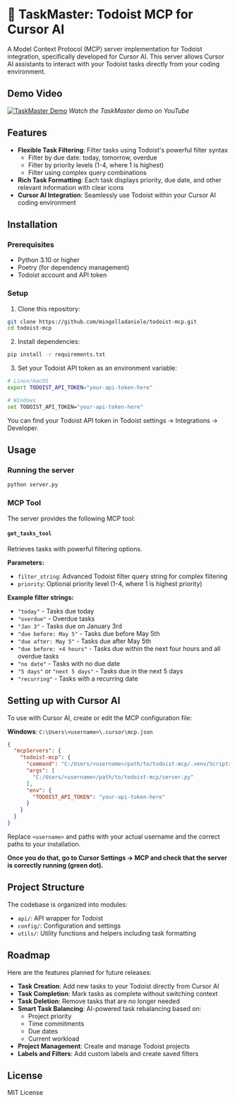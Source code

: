 # 🚀 TaskMaster: Todoist MCP for Cursor AI

A Model Context Protocol (MCP) server implementation for Todoist integration, specifically developed for Cursor AI. This server allows Cursor AI assistants to interact with your Todoist tasks directly from your coding environment.

## Demo Video
[![TaskMaster Demo](https://img.youtube.com/vi/RM-AaSpTqYI/0.jpg)](https://www.youtube.com/watch?v=RM-AaSpTqYI)
*Watch the TaskMaster demo on YouTube*

## Features

- **Flexible Task Filtering**: Filter tasks using Todoist's powerful filter syntax
  - Filter by due date: today, tomorrow, overdue
  - Filter by priority levels (1-4, where 1 is highest)
  - Filter using complex query combinations
- **Rich Task Formatting**: Each task displays priority, due date, and other relevant information with clear icons
- **Cursor AI Integration**: Seamlessly use Todoist within your Cursor AI coding environment

## Installation

### Prerequisites

- Python 3.10 or higher
- Poetry (for dependency management)
- Todoist account and API token

### Setup

1. Clone this repository:
```bash
git clone https://github.com/mingolladaniele/todoist-mcp.git
cd todoist-mcp
```

2. Install dependencies:
```bash
pip install -r requirements.txt
```

3. Set your Todoist API token as an environment variable:
```bash
# Linux/macOS
export TODOIST_API_TOKEN="your-api-token-here"

# Windows
set TODOIST_API_TOKEN="your-api-token-here"
```

You can find your Todoist API token in Todoist settings → Integrations → Developer.

## Usage

### Running the server

```bash
python server.py
```

### MCP Tool

The server provides the following MCP tool:

#### `get_tasks_tool`

Retrieves tasks with powerful filtering options.

**Parameters:**
- `filter_string`: Advanced Todoist filter query string for complex filtering
- `priority`: Optional priority level (1-4, where 1 is highest priority)

**Example filter strings:**
- `"today"` - Tasks due today
- `"overdue"` - Overdue tasks
- `"Jan 3"` - Tasks due on January 3rd
- `"due before: May 5"` - Tasks due before May 5th
- `"due after: May 5"` - Tasks due after May 5th
- `"due before: +4 hours"` - Tasks due within the next four hours and all overdue tasks
- `"no date"` - Tasks with no due date
- `"5 days"` or `"next 5 days"` - Tasks due in the next 5 days
- `"recurring"` - Tasks with a recurring date

## Setting up with Cursor AI

To use with Cursor AI, create or edit the MCP configuration file:

**Windows**: `C:\Users\<username>\.cursor\mcp.json`

```json
{
  "mcpServers": {
    "todoist-mcp": {
      "command": "C:/Users/<username>/path/to/todoist-mcp/.venv/Scripts/python.exe",
      "args": [
        "C:/Users/<username>/path/to/todoist-mcp/server.py"
      ],
      "env": {
        "TODOIST_API_TOKEN": "your-api-token-here"
      }
    }
  }
}
```

Replace `<username>` and paths with your actual username and the correct paths to your installation.

**Once you do that, go to Cursor Settings  → MCP and check that the server is correctly running (green dot).**

## Project Structure

The codebase is organized into modules:

- `api/`: API wrapper for Todoist
- `config/`: Configuration and settings
- `utils/`: Utility functions and helpers including task formatting

## Roadmap

Here are the features planned for future releases:

- **Task Creation**: Add new tasks to your Todoist directly from Cursor AI
- **Task Completion**: Mark tasks as complete without switching context
- **Task Deletion**: Remove tasks that are no longer needed
- **Smart Task Balancing**: AI-powered task rebalancing based on:
  - Project priority
  - Time commitments
  - Due dates
  - Current workload
- **Project Management**: Create and manage Todoist projects
- **Labels and Filters**: Add custom labels and create saved filters

## License

MIT License